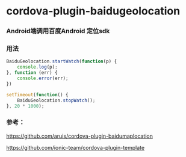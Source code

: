 # cordova-plugin-baidugeolocation

### Android端调用百度Android 定位sdk

### 用法
```js
BaiduGeolocation.startWatch(function(p) {
    console.log(p);
}, function (err) {
    console.error(err);
})

setTimeout(function() {
    BaiduGeolocation.stopWatch();
}, 20 * 1000);
```


### 参考：

https://github.com/aruis/cordova-plugin-baidumaplocation

https://github.com/ionic-team/cordova-plugin-template